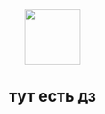 <div id="header" align="center">
  <img src="https://media.giphy.com/media/v1.Y2lkPTc5MGI3NjExODVlYjg3M2U3MzI3MjY1MWZhNTRjNTQwNmQ0YzgwMDE3ZDM4YzRjOCZjdD1n/Zq6vmn4P1sLwQ/giphy.gif" width="100"/>

<h1>
тут есть дз
  
 
</h1>

</div>


